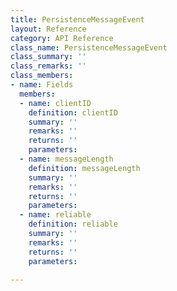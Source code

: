 ```yaml
---
title: PersistenceMessageEvent
layout: Reference
category: API Reference
class_name: PersistenceMessageEvent
class_summary: ''
class_remarks: ''
class_members:
- name: Fields
  members:
  - name: clientID
    definition: clientID
    summary: ''
    remarks: ''
    returns: ''
    parameters: 
  - name: messageLength
    definition: messageLength
    summary: ''
    remarks: ''
    returns: ''
    parameters: 
  - name: reliable
    definition: reliable
    summary: ''
    remarks: ''
    returns: ''
    parameters: 

---
```

